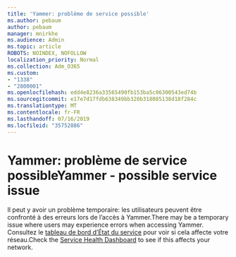 ```yaml
---
title: 'Yammer: problème de service possible'
ms.author: pebaum
author: pebaum
manager: mnirkhe
ms.audience: Admin
ms.topic: article
ROBOTS: NOINDEX, NOFOLLOW
localization_priority: Normal
ms.collection: Adm_O365
ms.custom:
- "1338"
- "2800001"
ms.openlocfilehash: edd4e8236a33565490fb153ba5c06300543ed74b
ms.sourcegitcommit: e17e7d17fdb638349bb320b318085138d18f284c
ms.translationtype: MT
ms.contentlocale: fr-FR
ms.lasthandoff: 07/16/2019
ms.locfileid: "35752886"
---
```

# <a name="yammer---possible-service-issue"></a><span data-ttu-id="bef78-102">Yammer: problème de service possible</span><span class="sxs-lookup"><span data-stu-id="bef78-102">Yammer - possible service issue</span></span>

<span data-ttu-id="bef78-103">Il peut y avoir un problème temporaire: les utilisateurs peuvent être confronté à des erreurs lors de l’accès à Yammer.</span><span class="sxs-lookup"><span data-stu-id="bef78-103">There may be a temporary issue where users may experience errors when accessing Yammer.</span></span> <span data-ttu-id="bef78-104">Consultez le [tableau de bord d’État du service](https://admin.microsoft.com/AdminPortal/Home#/servicehealth) pour voir si cela affecte votre réseau.</span><span class="sxs-lookup"><span data-stu-id="bef78-104">Check the [Service Health Dashboard](https://admin.microsoft.com/AdminPortal/Home#/servicehealth) to see if this affects your network.</span></span>
